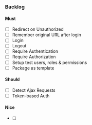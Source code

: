 ### Backlog

#### Must
- [ ] Redirect on Unauthorized 
- [ ] Remember original URL after login 
- [ ] Login
- [ ] Logout
- [ ] Require Authentication
- [ ] Require Authorization
- [ ] Setup test users, roles & permissions
- [ ] Package as template

#### Should
- [ ] Detect Ajax Requests
- [ ] Token-based Auth
  
#### Nice
- [ ] 
